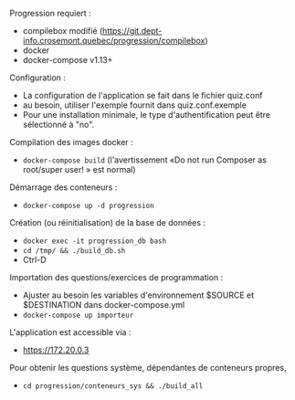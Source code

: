 Progression requiert :
 * compilebox modifié (https://git.dept-info.crosemont.quebec/progression/compilebox)
 * docker
 * docker-compose v1.13+

Configuration :
 * La configuration de l'application se fait dans le fichier quiz.conf
 * au besoin, utiliser l'exemple fournit dans quiz.conf.exemple
 * Pour une installation minimale, le type d'authentification peut être sélectionné à "no".

Compilation des images docker :
 * `docker-compose build` (l'avertissement «Do not run Composer as root/super user! » est normal)

Démarrage des conteneurs :
 * `docker-compose up -d progression`

Création (ou réinitialisation) de la base de données :
 * `docker exec -it progression_db bash`
 * `cd /tmp/ && ./build_db.sh`
 * Ctrl-D

Importation des questions/exercices de programmation :
 * Ajuster au besoin les variables d'environnement $SOURCE et $DESTINATION dans docker-compose.yml
 * `docker-compose up importeur`
  
L'application est accessible via :
 * https://172.20.0.3
  
Pour obtenir les questions système, dépendantes de conteneurs propres,
 * `cd progression/conteneurs_sys && ./build_all`
